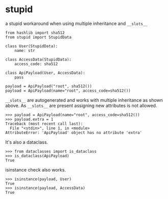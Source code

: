 # stupid
a stupid workaround when using multiple inheritance and `__slots__`

```
from hashlib import sha512
from stupid import StupidData

class User(StupidData):
    name: str
                       
class AccessData(StupidData):
    access_code: sha512

class ApiPayload(User, AccessData):
    pass

payload = ApiPayload("root", sha512()) 
payload = ApiPayload(name="root", access_code=sha512())
```

`__slots__` are autogenerated and works with multiple inheritance as shown above.
As `__slots__` are present assigning new attributes is not allowed.

```
>>> payload = ApiPayload(name="root", access_code=sha512())
>>> payload.extra = 1
Traceback (most recent call last):
  File "<stdin>", line 1, in <module>
AttributeError: 'ApiPayload' object has no attribute 'extra'
```

It's also a dataclass.

```
>>> from dataclasses import is_dataclass
>>> is_dataclass(ApiPayload)
True
```

isinstance check also works.
```
>>> isinstance(payload, User)
True
>>> isinstance(payload, AccessData)
True
```
